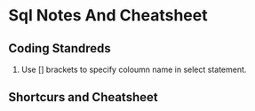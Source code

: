 # Sql Notes And Cheatsheet 

## Coding Standreds
1. Use [] brackets to specify coloumn name in select statement.




## Shortcurs and Cheatsheet





